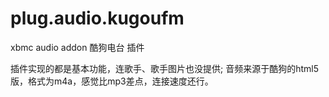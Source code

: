 plug.audio.kugoufm
==================

xbmc audio addon   酷狗电台 插件

插件实现的都是基本功能，连歌手、歌手图片也没提供;
音频来源于酷狗的html5版，格式为m4a，感觉比mp3差点，连接速度还行。
